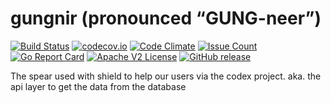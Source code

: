 # gungnir (pronounced “GUNG-neer”)

[![Build Status](https://travis-ci.org/Comcast/codex-gungnir.svg?branch=master)](https://travis-ci.org/Comcast/codex-gungnir)
[![codecov.io](http://codecov.io/github/Comcast/codex-gungnir/coverage.svg?branch=master)](http://codecov.io/github/Comcast/codex-gungnir?branch=master)
[![Code Climate](https://codeclimate.com/github/Comcast/codex-gungnir/badges/gpa.svg)](https://codeclimate.com/github/Comcast/codex-gungnir)
[![Issue Count](https://codeclimate.com/github/Comcast/codex-gungnir/badges/issue_count.svg)](https://codeclimate.com/github/Comcast/codex-gungnir)
[![Go Report Card](https://goreportcard.com/badge/github.com/Comcast/codex-gungnir)](https://goreportcard.com/report/github.com/Comcast/codex-gungnir)
[![Apache V2 License](http://img.shields.io/badge/license-Apache%20V2-blue.svg)](https://github.com/Comcast/codex-gungnir/blob/master/LICENSE)
[![GitHub release](https://img.shields.io/github/release/Comcast/codex-gungnir.svg)](CHANGELOG.md)


The spear used with shield to help our users via the codex project.
aka. the api layer to get the data from the database

